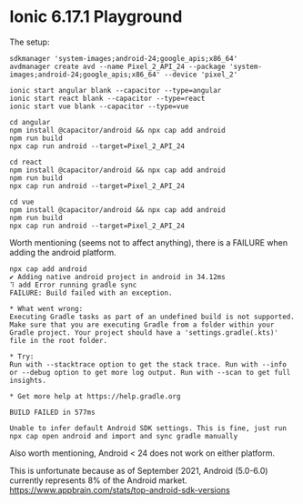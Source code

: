 # Ionic 6.17.1 Playground

The setup:
```
sdkmanager 'system-images;android-24;google_apis;x86_64'
avdmanager create avd --name Pixel_2_API_24 --package 'system-images;android-24;google_apis;x86_64' --device 'pixel_2'

ionic start angular blank --capacitor --type=angular
ionic start react blank --capacitor --type=react
ionic start vue blank --capacitor --type=vue

cd angular
npm install @capacitor/android && npx cap add android
npm run build
npx cap run android --target=Pixel_2_API_24

cd react
npm install @capacitor/android && npx cap add android
npm run build
npx cap run android --target=Pixel_2_API_24

cd vue 
npm install @capacitor/android && npx cap add android
npm run build
npx cap run android --target=Pixel_2_API_24
```

Worth mentioning (seems not to affect anything), there is a FAILURE when adding the android platform.

```
npx cap add android
✔ Adding native android project in android in 34.12ms
⠹ add Error running gradle sync 
FAILURE: Build failed with an exception.

* What went wrong:
Executing Gradle tasks as part of an undefined build is not supported. Make sure that you are executing Gradle from a folder within your Gradle project. Your project should have a 'settings.gradle(.kts)' file in the root folder.

* Try:
Run with --stacktrace option to get the stack trace. Run with --info or --debug option to get more log output. Run with --scan to get full insights.

* Get more help at https://help.gradle.org

BUILD FAILED in 577ms

Unable to infer default Android SDK settings. This is fine, just run npx cap open android and import and sync gradle manually
```

Also worth mentioning, Android < 24 does not work on either platform. 

This is unfortunate because as of September 2021, Android (5.0-6.0) currently represents 8% of the Android market.
https://www.appbrain.com/stats/top-android-sdk-versions

